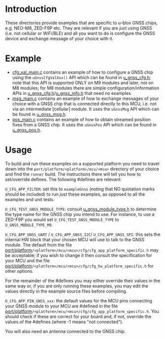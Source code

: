 # Introduction
These directories provide examples that are specific to u-blox GNSS chips, e.g. NEO-M8, ZED-F9P etc.  They are relevant if you are _just_ using GNSS (i.e. not cellular or WiFi/BLE) and all you want to do is configure the GNSS device and exchange message of your choice with it.

# Example
- [cfg_val_main.c](cfg_val_main.c) contains an example of how to configure a GNSS chip using the `uGnssCfgValXxx()` API which can be found in [u_gnss_cfg.h](/gnss/api/u_gnss_cfg.h); note that this API is supported ONLY on M9 modules and later, not on M8 modules; for M8 modules there are simple configuration/information APIs in [u_gnss_cfg.h](/gnss/api/u_gnss_cfg.h)/[u_gnss_info.h](/gnss/api/u_gnss_info.h) that need no examples.
- [msg_main.c](msg_main.c) contains an example of how to exchange messages of your choice with a GNSS chip that is connected directly to this MCU, i.e. not via an intermediate [cellular] module.  It uses the `uGnssMsg` API which can be found in [u_gnss_msg.h](/gnss/api/u_gnss_msg.h).
- [pos_main.c](pos_main.c) contains an example of how to obtain streamed position fixes from a GNSS chip.  It uses the `uGnssPos` API which can be found in [u_gnss_pos.h](/gnss/api/u_gnss_pos.h).

# Usage
To build and run these examples on a supported platform you need to travel down into the `port/platform/<platform>/mcu/<mcu>` directory of your choice and find the `runner` build.  The instructions there will tell you how to set/override defines.  The following \#defines are relevant:

`U_CFG_APP_FILTER`: set this to `exampleGnss` (noting that NO quotation marks should be included) to run *just* these examples, as opposed to all the examples and unit tests.

`U_CFG_TEST_GNSS_MODULE_TYPE`: consult [u_gnss_module_type.h](/gnss/api/u_gnss_module_type.h) to determine the type name for the GNSS chip you intend to use.  For instance, to use a ZED-F9P you would set `U_CFG_TEST_GNSS_MODULE_TYPE` to `U_GNSS_MODULE_TYPE_M9`.

`U_CFG_APP_GNSS_UART` / `U_CFG_APP_GNSS_I2C`/ `U_CFG_APP_GNSS_SPI`: this sets the internal HW block that your chosen MCU will use to talk to the GNSS module.  The default from the file [port/platform](/port/platform)`/<platform>/mcu/<mcu>/cfg/cfg_app_platform_specific.h` may be acceptable; if you wish to change it then consult the specification for your MCU and the file [port/platform](/port/platform)`/<platform>/mcu/<mcu>/cfg/cfg_hw_platform_specific.h` for other options.

For the remainder of the \#defines you may either override their values in the same way or, if you are only running these examples, you may edit the values directly in the example source files before compiling.

`U_CFG_APP_PIN_GNSS_xxx`: the default values for the MCU pins connecting your GNSS module to your MCU are \#defined in the file [port/platform](/port/platform)`/<platform>/mcu/<mcu>/cfg/cfg_app_platform_specific.h`.  You should check if these are correct for your board and, if not, override the values of the \#defines (where -1 means "not connected").

You will also need an antenna connected to the GNSS chip.